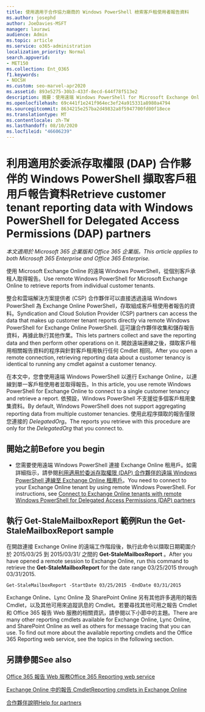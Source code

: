```yaml
---
title: 使用適用于合作協力廠商的 Windows PowerShell 檢索客戶租使用者報告資料
ms.author: josephd
author: JoeDavies-MSFT
manager: laurawi
audience: Admin
ms.topic: article
ms.service: o365-administration
localization_priority: Normal
search.appverid:
- MET150
ms.collection: Ent_O365
f1.keywords:
- NOCSH
ms.custom: seo-marvel-apr2020
ms.assetid: 893e5275-30b3-433f-8ecd-644f78f513e2
description: 摘要：使用遠端 Windows PowerShell for Microsoft Exchange Online 從個別客戶租用戶擷取報告。
ms.openlocfilehash: 69c441f1e241f964ec3ef24a915331a8980a4794
ms.sourcegitcommit: 8634215e257ba2d49832a8f5947700fd00f18ece
ms.translationtype: MT
ms.contentlocale: zh-TW
ms.lasthandoff: 08/10/2020
ms.locfileid: "46606239"
---
```

# <a name="retrieve-customer-tenant-reporting-data-with-windows-powershell-for-delegated-access-permissions-dap-partners"></a><span data-ttu-id="e75c9-103">利用適用於委派存取權限 (DAP) 合作夥伴的 Windows PowerShell 擷取客戶租用戶報告資料</span><span class="sxs-lookup"><span data-stu-id="e75c9-103">Retrieve customer tenant reporting data with Windows PowerShell for Delegated Access Permissions (DAP) partners</span></span>

<span data-ttu-id="e75c9-104">*本文適用於 Microsoft 365 企業版和 Office 365 企業版。*</span><span class="sxs-lookup"><span data-stu-id="e75c9-104">*This article applies to both Microsoft 365 Enterprise and Office 365 Enterprise.*</span></span>

<span data-ttu-id="e75c9-105">使用 Microsoft Exchange Online 的遠端 Windows PowerShell，從個別客戶承租人取得報告。</span><span class="sxs-lookup"><span data-stu-id="e75c9-105">Use remote Windows PowerShell for Microsoft Exchange Online to retrieve reports from individual customer tenants.</span></span>
  
<span data-ttu-id="e75c9-106">整合和雲端解決方案提供者 (CSP) 合作夥伴可以直接透過遠端 Windows PowerShell 為 Exchange Online PowerShell，存取組成客戶租使用者報告的資料。</span><span class="sxs-lookup"><span data-stu-id="e75c9-106">Syndication and Cloud Solution Provider (CSP) partners can access the data that makes up customer tenant reports directly via remote Windows PowerShell for Exchange Online PowerShell.</span></span> <span data-ttu-id="e75c9-107">這可讓合作夥伴收集和儲存報告資料，再據此執行其他作業。</span><span class="sxs-lookup"><span data-stu-id="e75c9-107">This lets partners collect and save the reporting data and then perform other operations on it.</span></span> <span data-ttu-id="e75c9-108">開啟遠端連線之後，擷取客戶租用相關報告資料的程序與針對客戶租用執行任何 Cmdlet 相同。</span><span class="sxs-lookup"><span data-stu-id="e75c9-108">After you open a remote connection, retrieving reporting data about a customer tenancy is identical to running any cmdlet against a customer tenancy.</span></span>
  
<span data-ttu-id="e75c9-109">在本文中，您會使用遠端 Windows PowerShell 以進行 Exchange Online，以連線到單一客戶租使用者並取得報告。</span><span class="sxs-lookup"><span data-stu-id="e75c9-109">In this article, you use remote Windows PowerShell for Exchange Online to connect to a single customer tenancy and retrieve a report.</span></span> <span data-ttu-id="e75c9-110">依預設，Windows PowerShell 不支援從多個客戶租用彙集資料。</span><span class="sxs-lookup"><span data-stu-id="e75c9-110">By default, Windows PowerShell does not support aggregating reporting data from multiple customer tenancies.</span></span> <span data-ttu-id="e75c9-111">使用此程序擷取的報告僅限您連接的  _DelegatedOrg_。</span><span class="sxs-lookup"><span data-stu-id="e75c9-111">The reports you retrieve with this procedure are only for the  _DelegatedOrg_ that you connect to.</span></span>
  
 
## <a name="before-you-begin"></a><span data-ttu-id="e75c9-112">開始之前</span><span class="sxs-lookup"><span data-stu-id="e75c9-112">Before you begin</span></span>

- <span data-ttu-id="e75c9-p103">您需要使用遠端 Windows PowerShell 連接 Exchange Online 租用戶。如需詳細指示，請參閱[利用適用於委派存取權限 (DAP) 合作夥伴的遠端 Windows PowerShell 連線至 Exchange Online 租用戶](connect-to-exchange-online-tenants-with-remote-windows-powershell-for-delegated.md)。</span><span class="sxs-lookup"><span data-stu-id="e75c9-p103">You need to connect to your Exchange Online tenant by using remote Windows PowerShell. For instructions, see [Connect to Exchange Online tenants with remote Windows PowerShell for Delegated Access Permissions (DAP) partners](connect-to-exchange-online-tenants-with-remote-windows-powershell-for-delegated.md)</span></span>
    
## <a name="run-the-get-stalemailboxreport-sample"></a><span data-ttu-id="e75c9-115">執行 Get-StaleMailboxReport 範例</span><span class="sxs-lookup"><span data-stu-id="e75c9-115">Run the Get-StaleMailboxReport sample</span></span>

<span data-ttu-id="e75c9-116">在開啟連接 Exchange Online 的遠端工作階段後，執行此命令以擷取日期範圍介於 2015/03/25 到 2015/03/31/ 之間的 **Get-StaleMailboxReport** 。</span><span class="sxs-lookup"><span data-stu-id="e75c9-116">After you have opened a remote session to Exchange Online, run this command to retrieve the **Get-StaleMailboxReport** for the date range 03/25/2015 through 03/31/2015.</span></span>
  
```
Get-StaleMailboxReport -StartDate 03/25/2015 -EndDate 03/31/2015
```

<span data-ttu-id="e75c9-p104">Exchange Online、Lync Online 及 SharePoint Online 另有其他許多適用的報告 Cmdlet，以及其他可用來追蹤訊息的 Cmdlet。若要尋找其他可用之報告 Cmdlet 和 Office 365 報告 Web 服務的相關資訊，請參閱以下小節中的主題。</span><span class="sxs-lookup"><span data-stu-id="e75c9-p104">There are many other reporting cmdlets available for Exchange Online, Lync Online, and SharePoint Online as well as others for message tracing that you can use. To find out more about the available reporting cmdlets and the Office 365 Reporting web service, see the topics in the following section.</span></span>
  
## <a name="see-also"></a><span data-ttu-id="e75c9-119">另請參閱</span><span class="sxs-lookup"><span data-stu-id="e75c9-119">See also</span></span>

#### 

[<span data-ttu-id="e75c9-120">Office 365 報告 Web 服務</span><span class="sxs-lookup"><span data-stu-id="e75c9-120">Office 365 Reporting web service</span></span>](https://go.microsoft.com/fwlink/p/?LinkId=532777)
  
[<span data-ttu-id="e75c9-121">Exchange Online 中的報告 Cmdlet</span><span class="sxs-lookup"><span data-stu-id="e75c9-121">Reporting cmdlets in Exchange Online</span></span>](https://go.microsoft.com/fwlink/p/?LinkId=526430)
  
[<span data-ttu-id="e75c9-122">合作夥伴說明</span><span class="sxs-lookup"><span data-stu-id="e75c9-122">Help for partners</span></span>](https://go.microsoft.com/fwlink/p/?LinkID=533477)

